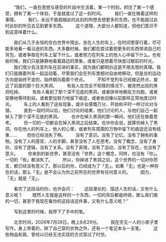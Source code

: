 　　“我们，一直在思想与感受的片段中生活着。某一个时刻，抓住了某一个感受，拥有了某一个体验，于是就度过了这一刻时间。
　　我们一直在做着这样的事情。
　　我们，永远不能超越此时此刻的所想去想更多的东西，也不能超过此时此刻的所见去见到更多东西。
　　这个道理，大部分人都知道，但他们意识不到这意味着什么。

　　我们从几乎永恒的空白世界中爬出，坐在人生的车上，在时间里穿行着，尽可能多地看一看沿途的东西。大多数时候，我们都在尝试着把更多的东西带进自己的背包，或者争取在列车上留下什么，或者努力在列车上的他人心中留下什么。也有些时候，我们只是静静地看着路边的景象，或者只是想着尽快度过眼前的时光。
　　我们很少去注意列车在前进的事实，因为我们都明白这是不用去想的真理。我们只是跟着列车一起运动着，尽管我们会在列车里相对自由地移动，但是总的运动方向是始终不变的，始终朝向着那个终点。
　　不知不觉列车已经接近终点，接近了前面的那个巨大黑洞。
　　有些人在完全不知情的情况下，被突然出现的黑洞吃掉。
　　有些人看到了那个深不见底的黑洞，或者拼命地朝反方向跑，或者安静地等待到站，或者更加努力地留下痕迹，或者依旧像以前那样正常地度过时光。
　　车上的人看到了这些现象，或许会感慨万分，开始和平时一样讨论对与错。
　　直到一段时间以后，他们讨论的结果，他们讨论的人，与他们自己一起掉入了那个深不见底的黑洞。
　　也许在掉入黑洞的那一瞬间，他们还在做着思考。
　　但一切的一切都会在掉入黑洞之后结束。也许你会说，就算你掉入了黑洞，你在他人的列车上，他人的心里，或者列车周围的万物中留下的痕迹还没有结束……
　　但你已经消失了啊。
　　没有了意识。没有了记忆。没有了拥有的事物。没有了人的感官，人的手脚，甚至没有了人在思考。没有了概念，没有了身份，没有了逻辑，没有了关系。没有了真理，没有了运动，没有了存在，也没有了意义。
　　你来到的新世界，甚至没有「世界」这个概念。同样，也没有「你」。一切的「有」都消失了。
　　所以，你掉进了黑洞之后，这个世界的一切对你而言，都已经没有意义了。那以后的你，已经成为了「无」。如果「无」也是一种存在的话，那么「无」是不会认为你之前所在的世界有任何意义的。
　　因为，「无」就是「无」。

　　看完了这段话的你，也许会问：
　　这段漫长的、描述人生的话，又有什么意义呢？
　　既然人生就是这样的一个东西，一切的背后都是终结，那么我们做的一切，甚至于我现在看你的这段话这件事，又有什么意义呢？”

　　写到这里的时候，我停下了手中的笔。

　　北京时间，2026年7月28日。晚上8点29分。
　　我在空无一人的小房子里写作。身上带着的，除了自己穿的衣物之外，还有一个笔记本与一支笔。
　　这些物品和我，曾经以已经无法实现的方式穿过了时空。

<!-- ##{"timestamp":1482922654}## -->